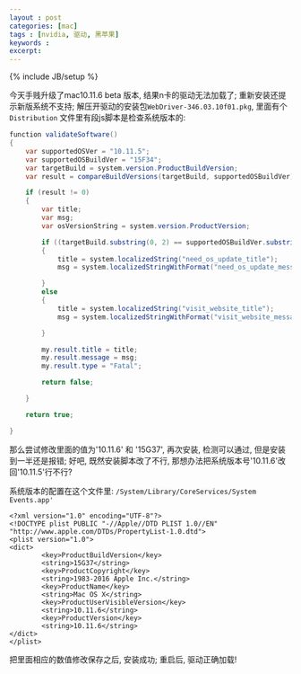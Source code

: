 ```yaml
---
layout : post
categories: [mac]
tags : [nvidia, 驱动, 黑苹果]
keywords :
excerpt:
---
```

{% include JB/setup %}


今天手贱升级了mac10.11.6 beta 版本, 结果n卡的驱动无法加载了; 重新安装还提示新版系统不支持; 解压开驱动的安装包`WebDriver-346.03.10f01.pkg`, 里面有个`Distribution` 文件里有段js脚本是检查系统版本的:

```java
function validateSoftware()
{
	var supportedOSVer = "10.11.5";
	var supportedOSBuildVer = "15F34";
	var targetBuild = system.version.ProductBuildVersion; 
	var result = compareBuildVersions(targetBuild, supportedOSBuildVer);

	if (result != 0) 
	{
		var title;
		var msg;
		var osVersionString = system.version.ProductVersion;

		if ((targetBuild.substring(0, 2) == supportedOSBuildVer.substring(0, 2)) &amp;&amp; (result &lt; 0))
		{
			title = system.localizedString("need_os_update_title");
			msg = system.localizedStringWithFormat("need_os_update_message", supportedOSVer, supportedOSBuildVer);

		}
		else
		{
			title = system.localizedString("visit_website_title");
			msg = system.localizedStringWithFormat("visit_website_message", osVersionString, targetBuild);

		}

		my.result.title = title;
		my.result.message = msg;
		my.result.type = "Fatal";

		return false;

	}

	return true;

}

```

那么尝试修改里面的值为'10.11.6' 和 '15G37', 再次安装, 检测可以通过, 但是安装到一半还是报错;  好吧, 既然安装脚本改了不行, 那想办法把系统版本号'10.11.6'改回'10.11.5'行不行? 

系统版本的配置在这个文件里: `/System/Library/CoreServices/System Events.app'`

```
<?xml version="1.0" encoding="UTF-8"?>
<!DOCTYPE plist PUBLIC "-//Apple//DTD PLIST 1.0//EN" "http://www.apple.com/DTDs/PropertyList-1.0.dtd">
<plist version="1.0">
<dict>
		<key>ProductBuildVersion</key>
		<string>15G37</string>
		<key>ProductCopyright</key>
		<string>1983-2016 Apple Inc.</string>
		<key>ProductName</key>
		<string>Mac OS X</string>
		<key>ProductUserVisibleVersion</key>
		<string>10.11.6</string>
		<key>ProductVersion</key>
		<string>10.11.6</string>
</dict>
</plist>

```
把里面相应的数值修改保存之后, 安装成功; 重启后, 驱动正确加载!

